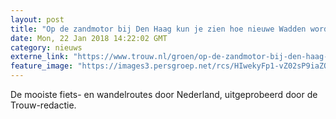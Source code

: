 ```yaml
---
layout: post
title: "Op de zandmotor bij Den Haag kun je zien hoe nieuwe Wadden worden gemaakt"
date: Mon, 22 Jan 2018 14:22:02 GMT
category: nieuws
externe_link: "https://www.trouw.nl/groen/op-de-zandmotor-bij-den-haag-kun-je-zien-hoe-nieuwe-wadden-worden-gemaakt~aa933562/"
feature_image: "https://images3.persgroep.net/rcs/HIwekyFp1-vZ02sP9iaZQDkkLRw/diocontent/148999286/_focus/0.48/0.78/_fill/230/230?appId=e9b4e2a1869038ffcaf318a6d1463b0b&quality=0.9&format=jpeg"
---
```


De mooiste fiets- en wandelroutes door Nederland, uitgeprobeerd door de Trouw-redactie.
